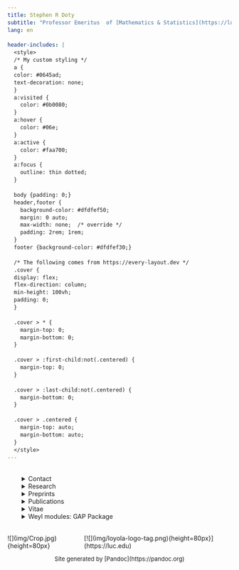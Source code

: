 ```yaml
---
title: Stephen R Doty
subtitle: "Professor Emeritus  of [Mathematics & Statistics](https://luc.edu/math), [Computer Science](https://luc.edu/cs)"
lang: en

header-includes: |
  <style>
  /* My custom styling */
  a {
  color: #0645ad;
  text-decoration: none;
  }
  a:visited {
    color: #0b0080;
  }
  a:hover {
    color: #06e;
  }
  a:active {
    color: #faa700;
  }
  a:focus {
    outline: thin dotted;
  }
  
  body {padding: 0;}
  header,footer {
    background-color: #dfdfef50;
    margin: 0 auto;
    max-width: none;  /* override */
    padding: 2rem; 1rem;
  }
  footer {background-color: #dfdfef30;}
  
  /* The following comes from https://every-layout.dev */
  .cover {
  display: flex;
  flex-direction: column;
  min-height: 100vh;
  padding: 0;
  }

  .cover > * {
    margin-top: 0;
    margin-bottom: 0;
  }

  .cover > :first-child:not(.centered) {
    margin-top: 0;
  }

  .cover > :last-child:not(.centered) {
    margin-bottom: 0;
  }

  .cover > .centered {
    margin-top: auto;
    margin-bottom: auto;
  }
  </style>
---
```


<div class="cover">

<div style="margin: 2rem; auto;">
<details>
<summary>Contact</summary>

- **Email:** doty AT math DOT luc DOT edu, sdoty AT luc DOT edu.

- **Mailing address:** (Anything important should be sent by email.)
  <address>
  Department of Mathematics and Statistics, Loyola University Chicago,
  Chicago, IL 60660 USA.
  </address>

</details>


<details>
<summary>Research</summary>
I'm interested in algebraic
[representation theory](https://en.wikipedia.org/wiki/Representation_theory),
including for instance representations of:

- algebraic groups
- finite-dimensional algebras
- groups of Lie type
- Lie algebras
- quantum groups.

Some specialized topics of interest include:

- Schur-Weyl duality
- Schur algebras
- Hecke algebras
- quasihereditary algebras
- cellular algebras
- diagram algebras
- quantized enveloping algebras.
</details>


<details>
<summary>Preprints</summary>

My preprints on the [arXiv](http://arxiv.org/a/doty_s_1).

</details>


<details>
<summary>Publications</summary>

- [HTML list](pubs/pubs.html)
- [ORCID](https://orcid.org/0000-0003-3927-3009) page
- [Google Scholar](https://scholar.google.com/citations?user=t-PZ_dEAAAAJ&hl=en)
  page
- [Math Reviews](https://mathscinet-ams-org.flagship.luc.edu/mathscinet/search/publications.html?pg1=INDI&s1=59395)
 listings

</details>

<details>
<summary>Vitae</summary>

- **Currently:** Professor Emeritus, Loyola University Chicago
- **1994-2020:** Professor, Loyola University Chicago
- **1987-1994:** Assistant and Associate Professor, Loyola University Chicago
- **1985-1987:** Kenna Assistant Professor, University of Note Dame
- **1982-1985:** Acting Assistant Professor, University of Washington
- **1982:** PhD, Mathematics, University of Notre Dame (Advisor: W J Wong)

</details>


<details>
<summary>Weyl modules: GAP Package</summary>

A [GAP](https://www.gap-system.org/) package supporting computations with Weyl modules and simple modules for a given simply-connected, semisimple, algebraic group in positive characteristic. The package computes submodule structure, simple characters, and decomposition numbers. The package also has some (limited) support for Schur algebras and symmetric groups.  Current version is **Version 1.1**.

- Version 1.1: [GAP-files](weyl/version_1.1/weylmod.zip), [User-manual](weyl/version_1.1/manual.pdf) (bug fix; manual didn't change)

- Version 1.0: [GAP-files](weyl/version_1.0/weylmod.zip), [User-manual](weyl/version_1.0/manual.pdf)

- Version 0.5: [GAP-files](weyl/version_0.5/weylmod.zip), [User-manual](weyl/version_0.5/manual.pdf)

To try the software, download the GAP-files (a zip archive) and unpack it somewhere. It should unpack into three files (weyl.g, weylmod.gd, and weylmod.gi).  From the same folder where you unpacked those files, initiate GAP by typing:

    $ gap weyl.g

in a command shell. This will load the package into GAP's memory, and you should now be able to test the commands. Alternatively, you can start a GAP session as usual and then load the package by typing the GAP command:

    gap> Read( "weyl.g" );

if you initiated the GAP session from the same folder containing the file "weyl.g".  If not, you will need to tell GAP what path to use or specify a pathname on the Read command (and perhaps edit the file "weyl.g" to contain correct pathnames as well).

Please report any problems.
</details>
</div>

<div>
<footer style="display: flex;">
<span>
![](img/Crop.jpg){height=80px}
</span>
<span style="flex: auto;"></span>
<span>
[![](img/loyola-logo-tag.png){height=80px}](https://luc.edu)
</span>
</footer>
<p style="text-align: center; font-size: small;">
Site generated by [Pandoc](https://pandoc.org)
</p>
</div>

</div>
